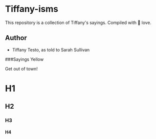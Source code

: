 # Tiffany-isms

This repository is a collection of Tiffany's sayings. Compiled with :100: love.


## Author
* Tiffany Testo, as told to Sarah Sullivan


###Sayings
Yellow

Get out of town!

# H1
## H2
### H3
#### H4

